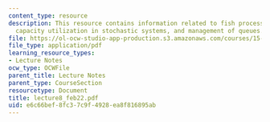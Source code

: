 ```yaml
---
content_type: resource
description: This resource contains information related to fish processing example,
  capacity utilization in stochastic systems, and management of queues.
file: https://ol-ocw-studio-app-production.s3.amazonaws.com/courses/15-760a-operations-management-spring-2002/e6c66bef8fc37c9f4928ea8f816895ab_lecture8_feb22.pdf
file_type: application/pdf
learning_resource_types:
- Lecture Notes
ocw_type: OCWFile
parent_title: Lecture Notes
parent_type: CourseSection
resourcetype: Document
title: lecture8_feb22.pdf
uid: e6c66bef-8fc3-7c9f-4928-ea8f816895ab
---
```

